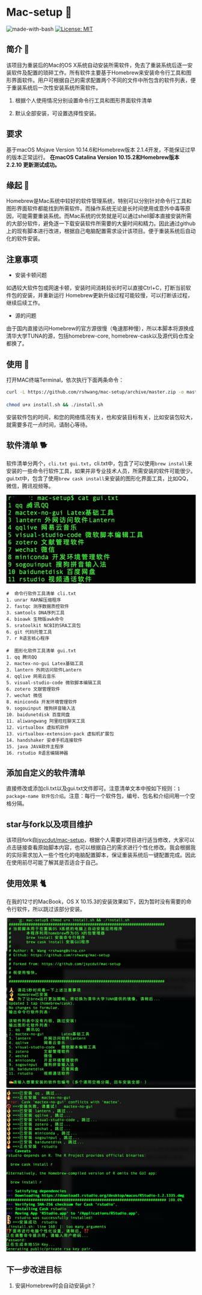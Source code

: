 # Mac-setup 🍇

![made-with-bash](https://img.shields.io/badge/Made%20with-Bash-1f425f.svg)  [![License: MIT](https://img.shields.io/badge/License-MIT-yellow.svg)](https://opensource.org/licenses/MIT)

## 简介 🙉

该项目为重装后的Mac的OS X系统自动安装所需软件，免去了重装系统后逐一安装软件及配置的琐碎工作。所有软件主要基于Homebrew来安装命令行工具和图形界面软件。用户可根据自己的需求配置两个不同的文件中所包含的软件列表，便于重装系统后一次性安装系统所需软件。

1. 根据个人使用情况分别设置命令行工具和图形界面软件清单

2. 默认全部安装，可设置选择性安装。

## 要求

基于macOS Mojave Version 10.14.6和Homebrew版本 2.1.4开发，不能保证过早的版本正常运行。
__在macOS Catalina Version 10.15.2和Homebrew版本 2.2.10 更新测试成功。__

## 缘起 🙈

Homebrew是Mac系统中较好的软件管理系统，特别可以分别针对命令行工具和图形界面软件都能找到所需软件。而操作系统无论是长时间使用或意外中毒等原因，可能需要重装系统。而Mac系统的优势就是可以通过shell脚本直接安装所需的大部分软件，避免逐一下载安装软件所需要的大量时间和精力。因此通过github上的现有脚本进行改进，根据自己电脑配置需求设计该项目。便于重装系统后自动化的软件安装。

## 注意事项

* 安装卡顿问题

如遇较大软件包或网速卡顿，安装时间消耗较长时可以直接Ctrl+C，打断当前软件包的安装，并重新运行
Homebrew更新升级过程可能较慢，可以打断该过程，继续后续工作。

* 源的问题

由于国内直接访问Homebrew的官方源很慢（龟速那种慢），所以本脚本将源换成清华大学TUNA的源，包括homebrew-core, homebrew-cask以及源代码仓库全都换了。

## 使用 🙊

打开MAC终端Terminal，依次执行下面两条命令：

```bash
curl -L https://github.com/rshwang/mac-setup/archive/master.zip -o master.zip && unzip master.zip && cd mac-setup-master

chmod u+x install.sh && ./install.sh
```

安装软件包的时间，和您的网络情况有关，也和安装目标有关，比如安装包较大，就需要多花一点时间，请耐心等待。

## 软件清单 🐕

软件清单分两个，`cli.txt gui.txt`，cli.txt中，包含了可以使用`brew install`来安装的一些命令行软件工具，如果并非专业技术人员，所需安装的软件可能很少。gui.txt中，包含了使用`brew cask install`来安装的图形化界面工具，比如QQ，微信，腾讯视频等。

![app_list](https://github.com/rshwang/Collections/raw/master/app-list.jpg)

```text
#  命令行软件工具清单 cli.txt
1. unrar RAR解压缩程序
2. fastqc 测序数据质控软件
3. samtools DNA序列工具
4. bioawk 生物版awk命令
5. sratoolkit NCBI的SRA工具包
6. git 代码托管工具
7. r R语言核心程序

#  图形化软件工具清单 gui.txt
1. qq 腾讯QQ
2. mactex-no-gui Latex基础工具
3. lantern 外网访问软件Lantern
4. qqlive 网易云音乐
5. visual-studio-code 微软脚本编辑工具
6. zotero 文献管理软件
7. wechat 微信
8. miniconda 开发环境管理软件
9. sogouinput 搜狗拼音输入法
10. baidunetdisk 百度网盘
11. aliwangwang 阿里旺旺聊天工具
12. virtualbox 虚拟机软件
13. virtualbox-extension-pack 虚拟机扩展包
14. handshaker 安卓手机连接软件
15. java JAVA软件主程序
16. rstudio R语言编辑神器

```

## 添加自定义的软件清单

直接修改或添加cli.txt以及gui.txt文件即可。注意清单文本中按如下规则：`1 package-name 软件包介绍`。注意：每行一个软件包，编号、包名和介绍间用一个空格分隔。

## star与fork以及项目维护

该项目fork自[jsycdut/mac-setup](https://github.com/jsycdut/mac-setup)，根据个人需要对项目进行适当修改，大家可以点击链接查看原始脚本内容，也可以根据自己的需求进行个性化修改。我会根据我的实际需求加入一些个性化的电脑配置脚本，保证重装系统后一键配置完成。因此在使用前尽可能了解其是否适合于自己。

## 使用效果 🐈

在我的12寸的MacBook，OS X 10.15.3的安装效果如下，因为暂时没有需要的命令行软件，所以跳过该部分安装。

![install-gui](https://github.com/rshwang/Collections/raw/master/app-install.jpg)
![install-cli](https://github.com/rshwang/Collections/blob/master/mac-config.jpg)

## 下一步改进目标

1. 安装Homebrew时会自动安装git？
